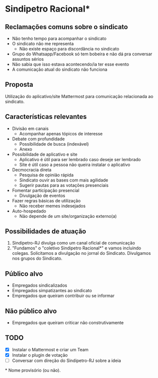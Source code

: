 # Sindipetro Racional*

## Reclamações comuns sobre o sindicato

- Não tenho tempo para acompanhar o sindicato
- O sindicato não me representa
  - Não existe espaço para discordância no sindicato
- Grupo do Whatsapp/Facebook só tem bobeira e não dá pra conversar assuntos sérios
- Não sabia que isso estava acontecendo/ia ter esse evento
- A comunicação atual do sindicato não funciona

## Proposta

Utilização do aplicativo/site Mattermost para comunicação relacionada ao sindicato.

## Características relevantes

- Divisão em canais
  - Acompanhar apenas tópicos de interesse
- Debate com profundidade
  - Possibilidade de busca (indexável)
  - Anexo
- Possibilidade de aplicativo e site
  - Aplicativo é útil para ser lembrado caso deseje ser lembrado
  - Site é útil caso a pessoa não queira instalar o aplicativo
- Decmocracia direta
  - Pesquisa de opinião rápida
  - Sindicato ouvir as bases com mais agilidade
  - Sugerir pautas para as votações presenciais
- Fomentar participação presencial
  - Divulgação de eventos
- Fazer regras básicas de utilização
  - Não receber memes indesejados
- Auto-hospedado
  - Não depende de um site/organização externo(a)

## Possibilidades de atuação

1. Sindipetro-RJ divulga como um canal oficial de comunicação
1. "Fundamos" o "coletivo Sindipetro Racional*" e vamos incluindo colegas. Solicitamos a divulgação no jornal do Sindicato. Divulgamos nos grupos do Sindicato.

## Público alvo

- Empregados sindicalizados
- Empregados simpatizantes ao sindicato
- Empregados que queiram contribuir ou se informar

## Não público alvo

- Empregados que queiram criticar não construtivamente

## TODO

- [x] Instalar o Mattermost e criar um Team
- [x] Instalar o plugin de votação
- [ ] Conversar com direção do Sindipetro-RJ sobre a ideia

\* Nome provisório (ou não).